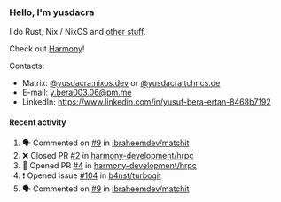 ### Hello, I'm yusdacra

I do Rust, Nix / NixOS and [other stuff](https://yusdacra.gitlab.io/about).

Check out [Harmony](https://github.com/harmony-development)!

Contacts:
- Matrix: [@yusdacra:nixos.dev](https://matrix.to/#/@yusdacra:nixos.dev) or [@yusdacra:tchncs.de](https://matrix.to/#/@yusdacra:tchncs.de)
- E-mail: y.bera003.06@pm.me
- LinkedIn: https://www.linkedin.com/in/yusuf-bera-ertan-8468b7192

#### Recent activity

<!--START_SECTION:activity-->
1. 🗣 Commented on [#9](https://github.com/ibraheemdev/matchit/issues/9) in [ibraheemdev/matchit](https://github.com/ibraheemdev/matchit)
2. ❌ Closed PR [#2](https://github.com/harmony-development/hrpc/pull/2) in [harmony-development/hrpc](https://github.com/harmony-development/hrpc)
3. 💪 Opened PR [#4](https://github.com/harmony-development/hrpc/pull/4) in [harmony-development/hrpc](https://github.com/harmony-development/hrpc)
4. ❗️ Opened issue [#104](https://github.com/b4nst/turbogit/issues/104) in [b4nst/turbogit](https://github.com/b4nst/turbogit)
5. 🗣 Commented on [#9](https://github.com/ibraheemdev/matchit/issues/9) in [ibraheemdev/matchit](https://github.com/ibraheemdev/matchit)
<!--END_SECTION:activity-->
